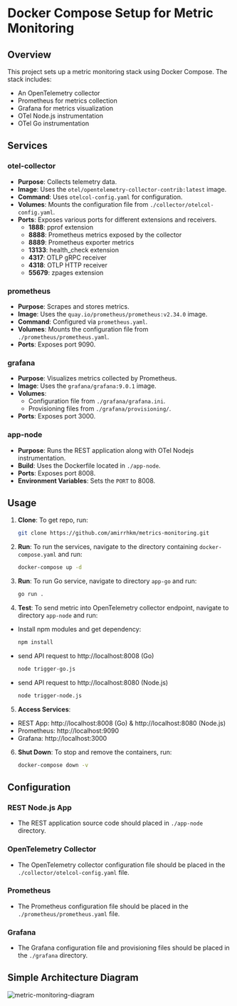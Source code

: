 # Docker Compose Setup for Metric Monitoring

## Overview

This project sets up a metric monitoring stack using Docker Compose. The stack includes:
- An OpenTelemetry collector
- Prometheus for metrics collection
- Grafana for metrics visualization
- OTel Node.js instrumentation
- OTel Go instrumentation

## Services

### otel-collector
- **Purpose**: Collects telemetry data.
- **Image**: Uses the `otel/opentelemetry-collector-contrib:latest` image.
- **Command**: Uses `otelcol-config.yaml` for configuration.
- **Volumes**: Mounts the configuration file from `./collector/otelcol-config.yaml`.
- **Ports**: Exposes various ports for different extensions and receivers.
   - **1888**: pprof extension
   - **8888**: Prometheus metrics exposed by the collector
   - **8889**: Prometheus exporter metrics
   - **13133**: health_check extension
   - **4317**: OTLP gRPC receiver
   - **4318**: OTLP HTTP receiver
   - **55679**: zpages extension

### prometheus
- **Purpose**: Scrapes and stores metrics.
- **Image**: Uses the `quay.io/prometheus/prometheus:v2.34.0` image.
- **Command**: Configured via `prometheus.yaml`.
- **Volumes**: Mounts the configuration file from `./prometheus/prometheus.yaml`.
- **Ports**: Exposes port 9090.

### grafana
- **Purpose**: Visualizes metrics collected by Prometheus.
- **Image**: Uses the `grafana/grafana:9.0.1` image.
- **Volumes**: 
  - Configuration file from `./grafana/grafana.ini`.
  - Provisioning files from `./grafana/provisioning/`.
- **Ports**: Exposes port 3000.

### app-node
- **Purpose**: Runs the REST application along with OTel Nodejs instrumentation.
- **Build**: Uses the Dockerfile located in `./app-node`.
- **Ports**: Exposes port 8008.
- **Environment Variables**: Sets the `PORT` to 8008.

## Usage
1. **Clone**: To get repo, run:
   ```sh
   git clone https://github.com/amirrhkm/metrics-monitoring.git
   ```

2. **Run**: To run the services, navigate to the directory containing `docker-compose.yaml` and run:
   ```sh
   docker-compose up -d
   ```
   
3. **Run**: To run Go service, navigate to directory `app-go` and run:
   ```sh
   go run .
   ```
 
4. **Test**: To send metric into OpenTelemetry collector endpoint, navigate to directory `app-node` and run:
- Install npm modules and get dependency:
   ```sh
   npm install
   ```
- send API request to http://localhost:8008 (Go)
   ```sh
   node trigger-go.js
   ```
- send API request to http://localhost:8080 (Node.js)
   ```sh
   node trigger-node.js
   ```

5. **Access Services**:
- REST App: http://localhost:8008 (Go) & http://localhost:8080 (Node.js)
- Prometheus: http://localhost:9090
- Grafana: http://localhost:3000

6. **Shut Down**: To stop and remove the containers, run:
   ```sh
   docker-compose down -v
   ```

## Configuration

### REST Node.js App
- The REST application source code should placed in `./app-node` directory.

### OpenTelemetry Collector
- The OpenTelemetry collector configuration file should be placed in the `./collector/otelcol-config.yaml` file.

### Prometheus
- The Prometheus configuration file should be placed in the `./prometheus/prometheus.yaml` file.

### Grafana
- The Grafana configuration file and provisioning files should be placed in the `./grafana` directory.

## Simple Architecture Diagram
![metric-monitoring-diagram](https://github.com/amirrhkm/metrics-monitoring/assets/152793780/ad288058-2b0a-4f1f-b0a7-a87972d7eb01)




